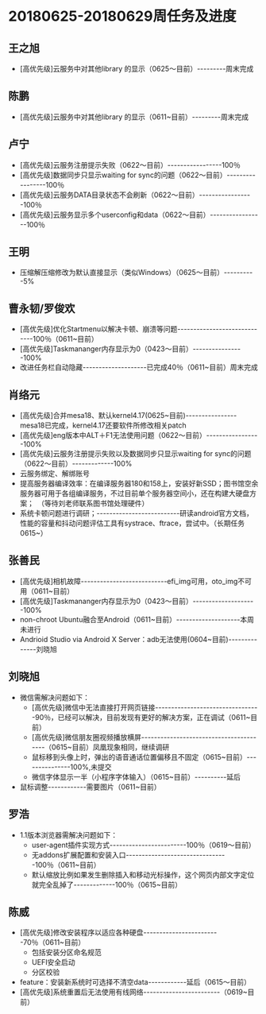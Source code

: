 # 20180625-20180629周任务及进度

## 王之旭
- [高优先级]云服务中对其他library 的显示（0625～目前）---------周末完成

## 陈鹏
- [高优先级]云服务中对其他library 的显示（0611~目前）---------周末完成
   
## 卢宁
- [高优先级]云服务注册提示失败（0622～目前）-----------------100％
- [高优先级]数据同步只显示waiting for sync的问题（0622～目前）-----------------100％
- [高优先级]云服务DATA目录状态不会刷新（0622～目前）-----------------100％
- [高优先级]云服务显示多个userconfig和data（0622～目前）-----------------100％

## 王明
- 压缩解压缩修改为默认直接显示（类似Windows）（0625～目前）----------5%

## 曹永韧/罗俊欢
- [高优先级]优化Startmenu以解决卡顿、崩溃等问题-----------------------------100％（0611~目前）
- [高优先级]Taskmananger内存显示为0（0423～目前）----------------100%
- 改进任务栏自动隐藏--------------------已完成40％（0611~目前）周末完成

## 肖络元
- [高优先级]合并mesa18、默认kernel4.17(0625~目前)----------------mesa18已完成，kernel4.17还要软件所修改相关patch
- [高优先级]eng版本中ALT＋F1无法使用问题（0622～目前）-----------------100%
- [高优先级]云服务注册提示失败以及数据同步只显示waiting for sync的问题（0622～目前）-------------100%
- 云服务绑定、解绑账号
- 提高服务器编译效率：在编译服务器180和158上，安装好新SSD；图书馆空余服务器可用于各组编译服务，不过目前单个服务器空间小，还在构建大硬盘方案；　（等待刘老师联系图书馆处理硬件）
- 系统卡顿问题进行调研；--------------------------研读android官方文档，性能的容量和抖动问题评估工具有systrace、ftrace，尝试中。（长期任务0615~）

## 张善民
- [高优先级]相机故障---------------------------efi_img可用，oto_img不可用（0611~目前）
- [高优先级]Taskmananger内存显示为0（0423～目前）--------------------100%
- non-chroot Ubuntu融合至Android（0611~目前）--------------------本周未进行
- Andrioid Studio via Android X Server：adb无法使用(0604~目前)--------------刘晓旭

## 刘晓旭
- 微信需解决问题如下：
  - [高优先级]微信中无法直接打开网页链接---------------------------------90％，已经可以解决，目前发现有更好的解决方案，正在调试（0611~目前）
  - [高优先级]微信朋友圈视频播放横屏----------------------------------------（0615~目前）凤凰现象相同，继续调研
  - 鼠标移到头像上时，弹出的语音通话位置偏移且不固定（0615~目前）---------------100%,未提交
  - 微信字体显示一半（小程序字体输入）（0615~目前）----------延后
- 鼠标调整------------需要图片（0611~目前）

## 罗浩
- 1.1版本浏览器需解决问题如下：
  - user-agent插件实现方式------------------------100％（0619～目前）
  - 无addons扩展配置和安装入口--------------------------------100％（0611~目前）
  - 默认缩放比例如果发生删除插入和移动光标操作，这个网页内部文字定位就完全乱掉了-------------100％（0615~目前）

## 陈威
- [高优先级]修改安装程序以适应各种硬盘------------------------70％（0611~目前）
  - 包括安装分区命名规范
  - UEFI安全启动
  - 分区校验
- feature：安装新系统时可选择不清空data------------延后（0615～目前）
- [高优先级]系统重置后无法使用有线网络------------------------（0619~目前）
